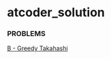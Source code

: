 # atcoder_solution

### PROBLEMS

[B - Greedy Takahashi](https://atcoder.jp/contests/abc149/tasks/abc149_b)